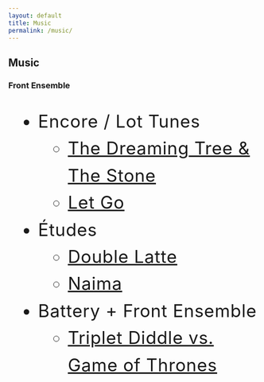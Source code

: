 ```yaml
---
layout: default
title: Music
permalink: /music/
---
```

<style>
div.container {
    max-width: 680px;
}
h3 {
    margin-bottom: 30px;
}
ul.music-list {
    font-size: 2.2rem;
    letter-spacing: 0.05rem;
    line-height: 3.4rem;
}
</style>

<h2>Music</h2>

<h3>Front Ensemble</h3>

<ul class="music-list">
  <li>Encore / Lot Tunes
    <ul>
      <li><a href="../dave-matthews-glassmen/">The Dreaming Tree &amp; The Stone</a></li>
      <li><a href="../let-go/">Let Go</a></li>
    </ul>
  </li>
  <li>Études
    <ul>
      <li><a href="../double-latte/">Double Latte</a></li>
      <li><a href="../naima/">Naima</a></li>
    </ul>
  </li>
  <li>Battery + Front Ensemble
    <ul>
      <li><a href="../triplet-diddle-game-of-thrones/">Triplet Diddle vs. Game of Thrones</a></li>
    </ul>
  </li>
</ul>
